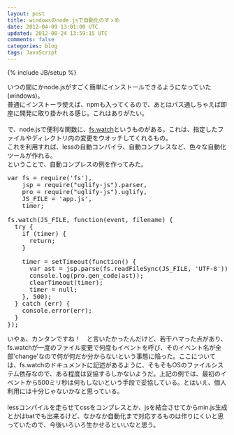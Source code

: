 ```yaml
---
layout: post
title: windowsのnode.jsで自動化のすゝめ
date: 2012-04-09 13:01:00 UTC
updated: 2012-08-24 13:59:15 UTC
comments: false
categories: blog
tags: JavaScript
---
```

{% include JB/setup %}

<div>いつの間にかnode.jsがすごく簡単にインストールできるようになっていた(windows)。<br />普通にインストーラ使えば、npmも入ってくるので、あとはパス通しちゃえば即座に開発に取り掛かれる感じ。これはありがたい。</div><div><br /></div><div>で、node.jsで便利な関数に、<a href="http://nodejs.org/api/fs.html#fs_fs_watch_filename_options_listener" target="_blank">fs.watch</a>というものがある。これは、指定したファイルやディレクトリ内の変更をウオッチしてくれるもの。</div><div>これを利用すれば、lessの自動コンパイラ、自動コンプレスなど、色々な自動化ツールが作れる。</div><div>ということで、自動コンプレスの例を作ってみた。</div><pre class="brush:javascript">var fs = require('fs'),<br />    jsp = require("uglify-js").parser,<br />    pro = require("uglify-js").uglify,<br />    JS_FILE = 'app.js',<br />    timer;<br /><br />fs.watch(JS_FILE, function(event, filename) {<br />  try {<br />    if (timer) {<br />      return;<br />    }<br /><br />    timer = setTimeout(function() {<br />      var ast = jsp.parse(fs.readFileSync(JS_FILE, 'UTF-8'));<br />      console.log(pro.gen_code(ast));<br />      clearTimeout(timer);<br />      timer = null;<br />    }, 500);<br />  } catch (err) {<br />    console.error(err);<br />  }<br />});<br /></pre>いやぁ、カンタンですね！　と言いたかったんだけど、若干ハマった点があり、fs.watchが一度のファイル変更で何度もイベントを呼び、そのイベント名が全部'change'なので何が何だか分からないという事態に陥った。ここについては、fs.watchのドキュメントに記述があるように、そもそもOSのファイルシステム依存なので、ある程度は妥協するしかないようだ。上記の例では、最初のイベントから500ミリ秒は何もしないという手段で妥協している。とはいえ、個人利用には十分じゃないかなと思っている。<br /><br />lessコンパイルを走らせてcssをコンプレスとか、jsを結合させてからmin.js生成とかはbatでも出来るけど、なかなか自動化まで対応するものは作りにくいと思っていたので、今後いろいろ生かせるといいなと思う。
